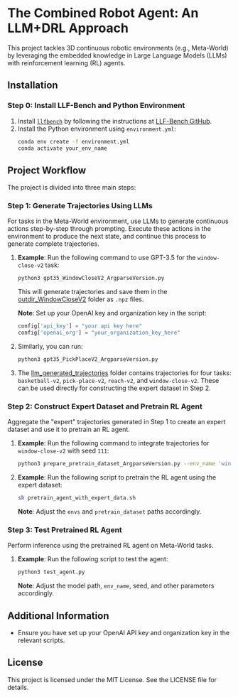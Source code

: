 # The Combined Robot Agent: An LLM+DRL Approach

This project tackles 3D continuous robotic environments (e.g., Meta-World) by leveraging the embedded knowledge in Large Language Models (LLMs) with reinforcement learning (RL) agents.

## Installation

### Step 0: Install LLF-Bench and Python Environment

1. Install [`llfbench`](https://github.com/microsoft/LLF-Bench) by following the instructions at [LLF-Bench GitHub](https://github.com/microsoft/LLF-Bench).
2. Install the Python environment using `environment.yml`:
    ```sh
    conda env create -f environment.yml
    conda activate your_env_name
    ```

## Project Workflow

The project is divided into three main steps:

### Step 1: Generate Trajectories Using LLMs

For tasks in the Meta-World environment, use LLMs to generate continuous actions step-by-step through prompting. Execute these actions in the environment to produce the next state, and continue this process to generate complete trajectories.

1. **Example**: Run the following command to use GPT-3.5 for the `window-close-v2` task:
    ```sh
    python3 gpt35_WindowCloseV2_ArgparseVersion.py
    ```
    This will generate trajectories and save them in the [outdir_WindowCloseV2](http://_vscodecontentref_/0) folder as `.npz` files.

    **Note**: Set up your OpenAI key and organization key in the script:
    ```python
    config['api_key'] = "your api key here"
    config['openai_org'] = "your_organization_key_here"
    ```

2. Similarly, you can run:
    ```sh
    python3 gpt35_PickPlaceV2_ArgparseVersion.py
    ```

3. The [llm_generated_trajectories](http://_vscodecontentref_/1) folder contains trajectories for four tasks: `basketball-v2`, `pick-place-v2`, `reach-v2`, and `window-close-v2`. These can be used directly for constructing the expert dataset in Step 2.

### Step 2: Construct Expert Dataset and Pretrain RL Agent

Aggregate the "expert" trajectories generated in Step 1 to create an expert dataset and use it to pretrain an RL agent.

1. **Example**: Run the following command to integrate trajectories for `window-close-v2` with seed `111`:
    ```sh
    python3 prepare_pretrain_dataset_ArgparseVersion.py --env_name 'window-close-v2' --seed_list '[111]'
    ```

2. **Example**: Run the following script to pretrain the RL agent using the expert dataset:
    ```sh
    sh pretrain_agent_with_expert_data.sh
    ```
    **Note**: Adjust the `envs` and `pretrain_dataset` paths accordingly.

### Step 3: Test Pretrained RL Agent

Perform inference using the pretrained RL agent on Meta-World tasks.

1. **Example**: Run the following script to test the agent:
    ```sh
    python3 test_agent.py
    ```
    **Note**: Adjust the model path, `env_name`, seed, and other parameters accordingly.

## Additional Information

- Ensure you have set up your OpenAI API key and organization key in the relevant scripts.


## License

This project is licensed under the MIT License. See the LICENSE file for details.













<!-- ## Installation of LLF-Bench's environment
Please follow the instruction in https://github.com/microsoft/LLF-Bench

## Run step-by-step unrolling by using LLMs
First, set up OpenAI key by modifying 
```python
config['api_key'] = "your api key here"
``` 
in `run_MetaWorld_reach_v2_gpt35.py`.

Second, simply run
```bash
python3 run_MetaWorld_reach_v2_gpt35.py
```

## To test WrappedMetaWorldEnv
Under the llm-prl/meta-world/ directory, simply run
```bash
python3 test_WrappedMetaWorldEnv.py
``` -->


